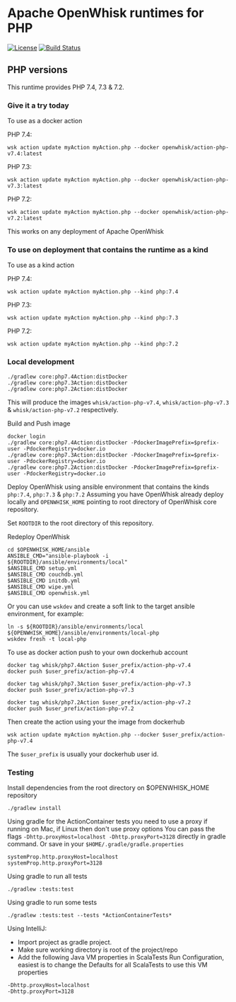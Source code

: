 <!--
#
# Licensed to the Apache Software Foundation (ASF) under one or more
# contributor license agreements.  See the NOTICE file distributed with
# this work for additional information regarding copyright ownership.
# The ASF licenses this file to You under the Apache License, Version 2.0
# (the "License"); you may not use this file except in compliance with
# the License.  You may obtain a copy of the License at
#
#     http://www.apache.org/licenses/LICENSE-2.0
#
# Unless required by applicable law or agreed to in writing, software
# distributed under the License is distributed on an "AS IS" BASIS,
# WITHOUT WARRANTIES OR CONDITIONS OF ANY KIND, either express or implied.
# See the License for the specific language governing permissions and
# limitations under the License.
#
-->

# Apache OpenWhisk runtimes for PHP
[![License](https://img.shields.io/badge/license-Apache--2.0-blue.svg)](http://www.apache.org/licenses/LICENSE-2.0)
[![Build Status](https://travis-ci.com/apache/openwhisk-runtime-php.svg?branch=master)](https://travis-ci.com/apache/openwhisk-runtime-php)


## PHP versions

This runtime provides PHP 7.4, 7.3 & 7.2.

### Give it a try today
To use as a docker action

PHP 7.4:
```
wsk action update myAction myAction.php --docker openwhisk/action-php-v7.4:latest
```

PHP 7.3:
```
wsk action update myAction myAction.php --docker openwhisk/action-php-v7.3:latest
```

PHP 7.2:
```
wsk action update myAction myAction.php --docker openwhisk/action-php-v7.2:latest
```

This works on any deployment of Apache OpenWhisk

### To use on deployment that contains the runtime as a kind
To use as a kind action

PHP 7.4:
```
wsk action update myAction myAction.php --kind php:7.4
```

PHP 7.3:
```
wsk action update myAction myAction.php --kind php:7.3
```

PHP 7.2:
```
wsk action update myAction myAction.php --kind php:7.2
```

### Local development
```
./gradlew core:php7.4Action:distDocker
./gradlew core:php7.3Action:distDocker
./gradlew core:php7.2Action:distDocker
```
This will produce the images `whisk/action-php-v7.4`, `whisk/action-php-v7.3` & `whisk/action-php-v7.2` respectively.

Build and Push image
```
docker login
./gradlew core:php7.4Action:distDocker -PdockerImagePrefix=$prefix-user -PdockerRegistry=docker.io
./gradlew core:php7.3Action:distDocker -PdockerImagePrefix=$prefix-user -PdockerRegistry=docker.io
./gradlew core:php7.2Action:distDocker -PdockerImagePrefix=$prefix-user -PdockerRegistry=docker.io
```

Deploy OpenWhisk using ansible environment that contains the kinds `php:7.4`, `php:7.3` & `php:7.2`
Assuming you have OpenWhisk already deploy locally and `OPENWHISK_HOME` pointing to root directory of OpenWhisk core repository.

Set `ROOTDIR` to the root directory of this repository.

Redeploy OpenWhisk
```
cd $OPENWHISK_HOME/ansible
ANSIBLE_CMD="ansible-playbook -i ${ROOTDIR}/ansible/environments/local"
$ANSIBLE_CMD setup.yml
$ANSIBLE_CMD couchdb.yml
$ANSIBLE_CMD initdb.yml
$ANSIBLE_CMD wipe.yml
$ANSIBLE_CMD openwhisk.yml
```

Or you can use `wskdev` and create a soft link to the target ansible environment, for example:
```
ln -s ${ROOTDIR}/ansible/environments/local ${OPENWHISK_HOME}/ansible/environments/local-php
wskdev fresh -t local-php
```

To use as docker action push to your own dockerhub account
```
docker tag whisk/php7.4Action $user_prefix/action-php-v7.4
docker push $user_prefix/action-php-v7.4
```
```
docker tag whisk/php7.3Action $user_prefix/action-php-v7.3
docker push $user_prefix/action-php-v7.3
```
```
docker tag whisk/php7.2Action $user_prefix/action-php-v7.2
docker push $user_prefix/action-php-v7.2
```

Then create the action using your the image from dockerhub
```
wsk action update myAction myAction.php --docker $user_prefix/action-php-v7.4
```
The `$user_prefix` is usually your dockerhub user id.

### Testing
Install dependencies from the root directory on $OPENWHISK_HOME repository
```
./gradlew install
```

Using gradle for the ActionContainer tests you need to use a proxy if running on Mac, if Linux then don't use proxy options
You can pass the flags `-Dhttp.proxyHost=localhost -Dhttp.proxyPort=3128` directly in gradle command.
Or save in your `$HOME/.gradle/gradle.properties`
```
systemProp.http.proxyHost=localhost
systemProp.http.proxyPort=3128
```
Using gradle to run all tests
```
./gradlew :tests:test
```
Using gradle to run some tests
```
./gradlew :tests:test --tests *ActionContainerTests*
```
Using IntelliJ:
- Import project as gradle project.
- Make sure working directory is root of the project/repo
- Add the following Java VM properties in ScalaTests Run Configuration, easiest is to change the Defaults for all ScalaTests to use this VM properties
```
-Dhttp.proxyHost=localhost
-Dhttp.proxyPort=3128
```
